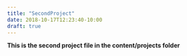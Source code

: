 ```yaml
---
title: "SecondProject"
date: 2018-10-17T12:23:40-10:00
draft: true
---
```

**This is the second project file in the content/projects folder**
